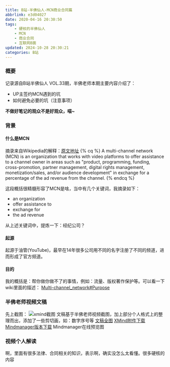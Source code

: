 ```yaml
---
title: B站-半佛仙人-MCN商业合同篇
abbrlink: e3d04027
date: 2020-04-16 20:30:50
tags:
    - 硬核的半佛仙人
    - MCN
    - 商业合同
    - 互联网B面
updated: 2024-10-28 20:30:21categories: B站
---
```


### 概要
记录源自B站半佛仙人 VOL.33期，半佛老师本期主要内容介绍了：
- UP主签约MCN遇到的坑
- 如何避免必要的坑（注意事项）

**不做好笔记的观众不是好观众，喵~**

### 背景
#### 什么是MCN
摘录来自Wikipedia的解释：[原文地址](https://en.wikipedia.org/wiki/Multi-channel_network)
{% cq %} 
A multi-channel network (MCN) is an organization that works with video platforms to offer assistance to a channel owner in areas such as "product, programming, funding, cross-promotion, partner management, digital rights management, monetization/sales, and/or audience development" in exchange for a percentage of the ad revenue from the channel.
{% endcq %}

这段概括很精髓形容了MCN是啥，当中有几个关键词，我摘录如下：
- an organization
- offer assistance to
- exchange for
- the ad revenue

<!-- more -->

从上述关键词中，提炼一下：经纪公司？

#### 起源
起源于油管(YouTube)，最早在14年很多公司用不同的名字注册了不同的频道，进而形成了官方频道。

#### 目的
我的概括是：帮你做你做不了的事情，例如：流量、版权著作保护等。可以看一下wiki里面的描述：
[Multi-channel_network#Purpose](https://en.wikipedia.org/wiki/Multi-channel_network#Purpose)

### 半佛老师视频文稿
先上截图：
![xmind截图](e3d04027/mcn_xmind.jpg)
文稿基于半佛老师视频截图，加上部分个人格式上的整理而出，添加了一些剪切画，如：数字序号等
[文稿全图](e3d04027/MCN避坑指南.jpg)
[XMind附件下载](e3d04027/MCN闭坑指南.xmind)
[Mindmanager版本下载](e3d04027/MCN闭坑指南.mmap)
Mindmanager在线预览图


### 视频个人解读
啊，里面有很多法律、合同相关的知识，表示啊，确实没怎么太看懂。很多硬核的内容


